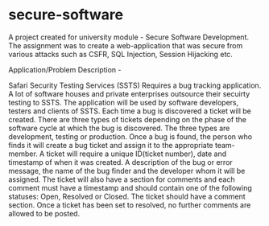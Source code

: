 # secure-software

A project created for university module - Secure Software Development. The assignment was to create a web-application that was secure from various attacks such as CSFR, SQL Injection, Session Hijacking etc.

Application/Problem Description -

Safari Security Testing Services (SSTS) Requires a bug tracking application. A lot of software houses and private enterprises outsource their secuirty testing to SSTS. The application will be used by software developers, testers and clients of SSTS. Each time a bug is discovered a ticket will be created. There are three types of tickets depending on the phase of the software cycle at which the bug is discovered. The three types are development, testing or production. Once a bug is found, the person who finds it will create a bug ticket and assign it to the appropriate team-member. A ticket will require a unique ID(ticket number), date and timestamp of when it was created. A description of the bug or error message, the name of the bug finder and the developer whom it will be assigned. The ticket will also have a section for comments and each comment must have a timestamp and should contain one of the following statuses: Open, Resolved or Closed. The ticket should have a comment section. Once a ticket has been set to resolved, no further comments are allowed to be posted.

